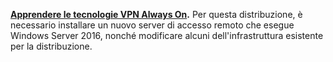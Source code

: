 **[Apprendere le tecnologie VPN Always On](../vpn/always-on-vpn/always-on-vpn-technology-overview.md).** Per questa distribuzione, è necessario installare un nuovo server di accesso remoto che esegue Windows Server 2016, nonché modificare alcuni dell'infrastruttura esistente per la distribuzione.